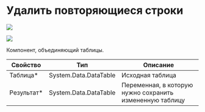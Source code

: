 # Удалить повторяющиеся строки

![](<../../../.gitbook/assets/image (100) (1) (1) (1) (2) (83).png>)

![](<../../../.gitbook/assets/Удалить повторяющиеся строки.png>)


Компонент, объединяющий таблицы.

| Свойство             | Тип                   | Описание                                      |
| -------------------- | --------------------- | --------------------------------------------- |
| Таблица\*            | System.Data.DataTable | Исходная таблица                              |
| Результат\*          | System.Data.DataTable | Переменная, в которую нужно сохранить измененную таблицу |

